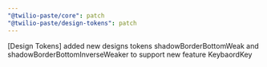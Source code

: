```yaml
---
"@twilio-paste/core": patch
"@twilio-paste/design-tokens": patch
---
```


[Design Tokens] added new designs tokens shadowBorderBottomWeak and shadowBorderBottomInverseWeaker to support new feature KeybaordKey
